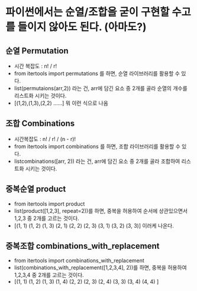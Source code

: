 # 파이썬에서는 순열/조합을 굳이 구현할 수고를 들이지 않아도 된다. (아마도?)

## 순열 Permutation
- 시간 복잡도 : n! / r!
- from itertools import permutations 를 하면, 순열 라이브러리를 활용할 수 있다.
- list(permutaions(arr,2)) 라는 건, arr에 담긴 요소 중 2개를 골라 순열의 개수를 리스트화 시키는 것이다.
- [(1,2),(1,3),(2,2) ......] 뭐 이런 식으로 나옴

## 조합 Combinations
- 시간복잡도 : n! / r! / (n - r)!
- from itertools import combinations 를 하면, 조합 라이브러리를 활용할 수 있다.
- listcombinations([arr, 2)) 라는 건, arr에 담긴 요소 중 2개를 골라 조합하여 리스트화 시키는 것이다.

## 중복순열 product
- from itertools import product
- list(product([1,2,3], repeat=2))를 하면, 중복을 허용하여 순서에 상관있으면서 1,2,3 중 2개를 고르는 것이다.
- [(1, 1) (1, 2) (1, 3) (2, 1) (2, 2) (2, 3) (3, 1) (3, 2) (3, 3)] 이러케 나온다.

## 중복조합 combinations_with_replacement
- from itertools import combinations_with_replacement
- list(combinations_with_replacement([1,2,3,4], 2))를 하면, 중복을 허용하여 1,2,3,4 중 2개를 고르는 것이다.
- [(1, 1) (1, 2) (1, 3) (1, 4) (2, 2) (2, 3) (2, 4) (3, 3) (3, 4) (4, 4) ]
